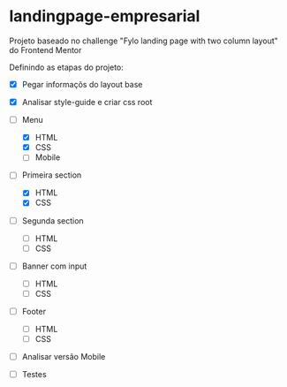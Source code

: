 # landingpage-empresarial

Projeto baseado no challenge "Fylo landing page with two column layout" do Frontend Mentor

Definindo as etapas do projeto:

- [X] Pegar informaçõs do layout base
- [X] Analisar style-guide e criar css root

- [ ] Menu
    - [X] HTML
    - [X] CSS
    - [ ] Mobile
- [ ] Primeira section
    - [X] HTML
    - [X] CSS
- [ ] Segunda section
    - [ ] HTML
    - [ ] CSS
- [ ] Banner com input
    - [ ] HTML
    - [ ] CSS
- [ ] Footer
    - [ ] HTML
    - [ ] CSS

- [ ] Analisar versão Mobile
- [ ] Testes